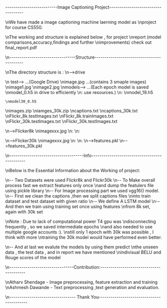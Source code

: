 --------------------------Image Captioning Project-----------------------------------

\nWe have made a image captioning machine laerning model as
\nproject for course CS550.

\nThe working and structure is explained below , for project
\nreport (model comparisons,accuracy,findings and further
\nimprovements) check out final_report.pdf

\n---------------------------------Structure------------------------------------------

\nThe directory structure is :
\n-->drive 
                    
   \n test-->                    ...(Google Drive)
       \nimage.jpg                 ...(contains 3 smaple images)
       \nimage1.jpg
       \nimage2.jpg
   \nmodels-->                     ...(Each epoch model is saved 
	\nmodel_0.h5                   in drive to efficiently
	\n:                            use resources.)
	\n:
        \nmodel_19.h5
	
	\nmodel30_0.h5
   \nimages.zip
   \niamges_30k.zip
   \ncaptions.txt
   \ncaptions_30k.txt
   \nFlickr_8k.testImages.txt
   \nFlickr_8k.trainImages.txt
   \nFlickr_30k.testImages.txt
   \nFlickr_30k.testImages.txt

\n-->Flicker8k
     \nimagexxx.jpg
     \n:
     \n:

\n-->Flicker30k
     \nimagexxx.jpg
     \n:
     \n:
\n-->features.pkl
\n-->features_30k.pkl

\n-------------------------------------Info---------------------------------------------

\nBelow is the Essential Information about the Working of project:

\n-- Two Datasets were used Flickr8k and Flickr30k
\n-- To Make overall process fast we extract features only once
\nand dump the featulers file using pickle library
\n-- For Image processing part we used vgg16() model.
\n-- First we clean the captions ,then we split captions files
\ninto train dataset and test dataset with given ratio
\n-- We define A LSTM model
\n-- And then we train using training set once using features
\nfrom 8k set, again with 30k set

\nNote : Due to lack of computational power T4 gpu was
\ndisconnecting frequently , so we saved intermediate epochs
\nand also needed to use multiple google accounts :).
\nstill only 1 epoch with 30k was possible , I think with more
\ntraining the 30k model would have performed even better.

\n-- And at last we evalute the models by using them predict
\nthe unseen data , the test data , and in report we have mentioned
\nindivisual BELU and Rouge scores of the model

\n--------------------------------Contribution:----------------------------------------
  
\nAtharv Shendage - Image preprocessing, feature extraction and training    
\nAshmesh Dawande - Text preprocessing ,text generation and evaluation. 

\n---------------------------------  Thank You------------------------------------------

